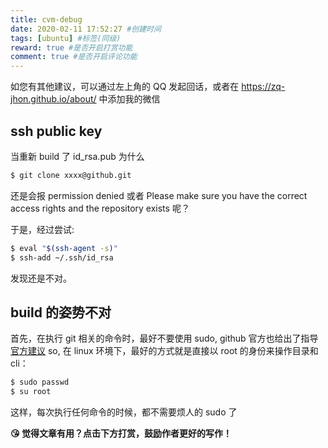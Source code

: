 ```yaml
---
title: cvm-debug
date: 2020-02-11 17:52:27 #创建时间
tags: [ubuntu] #标签(同级)
reward: true #是否开启打赏功能
comment: true #是否开启评论功能
---
```


如您有其他建议，可以通过左上角的 QQ 发起回话，或者在 https://zq-jhon.github.io/about/ 中添加我的微信

## ssh public key
当重新 build 了 id_rsa.pub 为什么
```bash
$ git clone xxxx@github.git
```
还是会报 permission denied 或者 Please make sure you have the correct access rights and the repository exists 呢？

于是，经过尝试:

```bash
$ eval "$(ssh-agent -s)"
$ ssh-add ~/.ssh/id_rsa

```


发现还是不对。

## build 的姿势不对
首先，在执行 git 相关的命令时，最好不要使用 sudo, github 官方也给出了指导 
[官方建议](https://help.github.com/en/github/authenticating-to-github/error-permission-denied-publickey)
so, 在 linux 环境下，最好的方式就是直接以 root 的身份来操作目录和 cli：

```bash
$ sudo passwd
$ su root
```
这样，每次执行任何命令的时候，都不需要烦人的 sudo 了



<b>😘 觉得文章有用？点击下方打赏，鼓励作者更好的写作！</b>
